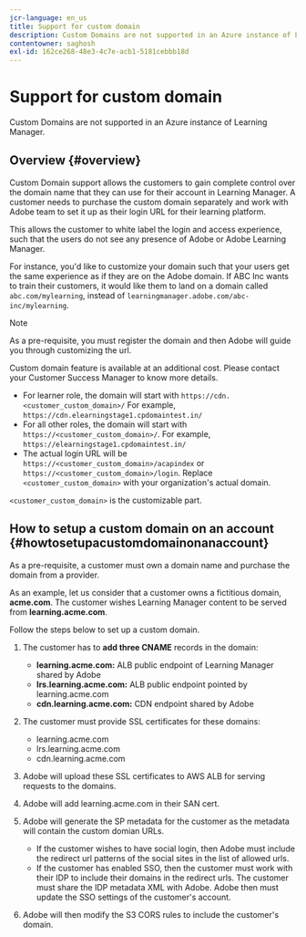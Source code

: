 ```yaml
---
jcr-language: en_us
title: Support for custom domain
description: Custom Domains are not supported in an Azure instance of Learning Manager.
contentowner: saghosh
exl-id: 162ce268-48e3-4c7e-acb1-5181cebbb18d
---
```

# Support for custom domain

Custom Domains are not supported in an Azure instance of Learning Manager.

## Overview {#overview}

Custom Domain support allows the customers to gain complete control over the domain name that they can use for their account in Learning Manager. A customer needs to purchase the custom domain separately and work with Adobe team to set it up as their login URL for their learning platform. 

This allows the customer to white label the login and access experience, such that the users do not see any presence of Adobe or Adobe Learning Manager. 

For instance, you'd like to customize your domain such that your users get the same experience as if they are on the Adobe domain. If ABC Inc wants to train their customers, it would like them to land on a domain called `abc.com/mylearning`, instead of `learningmanager.adobe.com/abc-inc/mylearning`. 

>[!NOTE]
>
>As a pre-requisite, you must register the domain and then Adobe will guide you through customizing the url.


Custom domain feature is available at an additional cost. Please contact your Customer Success Manager to know more details. 

* For learner role, the domain will start with `https://cdn.<customer_custom_domain>/` For example, `https://cdn.elearningstage1.cpdomaintest.in/`  
* For all other roles, the domain will start with `https://<customer_custom_domain>/`. For example, `https://elearningstage1.cpdomaintest.in/`
* The actual login URL will be `https://<customer_custom_domain>/acapindex` or `https://<customer_custom_domain>/login`. Replace `<customer_custom_domain>` with your organization's actual domain.

`<customer_custom_domain>` is the customizable part.

## How to setup a custom domain on an account {#howtosetupacustomdomainonanaccount}

As a pre-requisite, a customer must own a domain name and purchase the domain from a provider.

As an example, let us consider that a customer owns a fictitious domain, **acme.com**. The customer wishes Learning Manager content to be served from **learning.acme.com**.

Follow the steps below to set up a custom domain.

1. The customer has to **add three CNAME** records in the domain:

   * **learning.acme.com:** ALB public endpoint of Learning Manager shared by Adobe  
   * **lrs.learning.acme.com:** ALB public endpoint pointed by learning.acme.com  
   * **cdn.learning.acme.com:** CDN endpoint shared by Adobe

1. The customer must provide SSL certificates for these domains:

   * learning.acme.com  
   * lrs.learning.acme.com  
   * cdn.learning.acme.com

1. Adobe will upload these SSL certificates to AWS ALB for serving requests to the domains.
1. Adobe will add learning.acme.com in their SAN cert.
1. Adobe will generate the SP metadata for the customer as the metadata will contain the custom domian URLs.

   * If the customer wishes to have social login, then Adobe must include the redirect url patterns of the social sites in the list of allowed urls.
   * If the customer has enabled SSO, then the customer must work with their IDP to include their domains in the redirect urls. The customer must share the IDP metadata XML with Adobe. Adobe then must update the SSO settings of the customer's account.

1. Adobe will then modify the S3 CORS rules to include the customer's domain.
